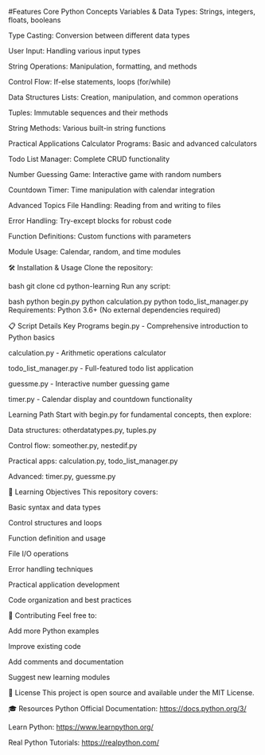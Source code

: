 #Features
Core Python Concepts
Variables & Data Types: Strings, integers, floats, booleans

Type Casting: Conversion between different data types

User Input: Handling various input types

String Operations: Manipulation, formatting, and methods

Control Flow: If-else statements, loops (for/while)

Data Structures
Lists: Creation, manipulation, and common operations

Tuples: Immutable sequences and their methods

String Methods: Various built-in string functions

Practical Applications
Calculator Programs: Basic and advanced calculators

Todo List Manager: Complete CRUD functionality

Number Guessing Game: Interactive game with random numbers

Countdown Timer: Time manipulation with calendar integration

Advanced Topics
File Handling: Reading from and writing to files

Error Handling: Try-except blocks for robust code

Function Definitions: Custom functions with parameters

Module Usage: Calendar, random, and time modules

🛠️ Installation & Usage
Clone the repository:

bash
git clone <repository-url>
cd python-learning
Run any script:

bash
python begin.py
python calculation.py
python todo_list_manager.py
Requirements: Python 3.6+ (No external dependencies required)

📋 Script Details
Key Programs
begin.py - Comprehensive introduction to Python basics

calculation.py - Arithmetic operations calculator

todo_list_manager.py - Full-featured todo list application

guessme.py - Interactive number guessing game

timer.py - Calendar display and countdown functionality

Learning Path
Start with begin.py for fundamental concepts, then explore:

Data structures: otherdatatypes.py, tuples.py

Control flow: someother.py, nestedif.py

Practical apps: calculation.py, todo_list_manager.py

Advanced: timer.py, guessme.py

🎯 Learning Objectives
This repository covers:

Basic syntax and data types

Control structures and loops

Function definition and usage

File I/O operations

Error handling techniques

Practical application development

Code organization and best practices

🤝 Contributing
Feel free to:

Add more Python examples

Improve existing code

Add comments and documentation

Suggest new learning modules

📝 License
This project is open source and available under the MIT License.

🎓 Resources
Python Official Documentation: https://docs.python.org/3/

Learn Python: https://www.learnpython.org/

Real Python Tutorials: https://realpython.com/
